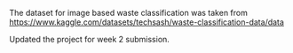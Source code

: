 The dataset for image based waste classification was taken from https://www.kaggle.com/datasets/techsash/waste-classification-data/data

Updated the project for week 2 submission.
